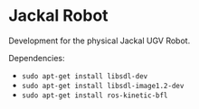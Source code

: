 # Jackal Robot
Development for the physical Jackal UGV Robot.

Dependencies:
* `sudo apt-get install libsdl-dev`
* `sudo apt-get install libsdl-image1.2-dev`
* `sudo apt-get install ros-kinetic-bfl`
